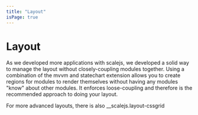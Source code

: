 ```yaml
---
title: "Layout"
isPage: true
---
```


# Layout

As we developed more applications with scalejs, we developed a solid way to manage the layout
without closely-coupling modules together. Using a combination of the mvvm and statechart
extension allows you to create regions for modules to render themselves without having
any modules "know" about other modules. It enforces loose-coupling and therefore is the
recommended approach to doing your layout. 

For more advanced layouts, there is also __scalejs.layout-cssgrid

